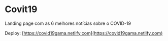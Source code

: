 ﻿# Covit19

Landing page com as 6 melhores notícias sobre o COVID-19

Deploy: [https://covid19gama.netlify.com](https://covid19gama.netlify.com)